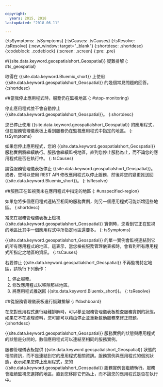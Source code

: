 ```yaml
---

copyright:
  years: 2015, 2018
lastupdated: "2018-06-11"

---
```


<!-- Attribute definitions -->
{:tsSymptoms: .tsSymptoms}
{:tsCauses: .tsCauses}
{:tsResolve: .tsResolve}
{:new_window: target="_blank"}
{:shortdesc: .shortdesc}
{:codeblock: .codeblock}
{:screen: .screen}
{:pre: .pre}

#{{site.data.keyword.geospatialshort_Geospatial}} 疑難排解
{: #ts_geospatial}


取得在 {{site.data.keyword.Bluemix_short}} 上使用 {{site.data.keyword.geospatialshort_Geospatial}} 的幾個常見問題的回答。
{:shortdesc}

##當我停止應用程式時，服務仍在監視地區
{: #stop-monitoring}


停止應用程式並不會自動停止 {{site.data.keyword.geospatialshort_Geospatial}}。
{:shortdesc}


您已停止使用 {{site.data.keyword.geospatialshort_Geospatial}} 的應用程式，但在服務管理儀表板上看到服務仍在監視應用程式中指定的地區。
{: tsSymptoms}


如果您停止應用程式，您的 {{site.data.keyword.geospatialshort_Geospatial}} 服務實例將繼續執行。服務會繼續監視地區，直到您停止服務為止，而不論您的應用程式是否在執行中。
{: tsCauses}


請從服務管理儀表板停止 {{site.data.keyword.geospatialshort_Geospatial}}。或者，您可以使用 REST API 修改應用程式以停止服務，然後將您的變更推送回 {{site.data.keyword.Bluemix_short}}。
{: tsResolve}

##服務正在監視我未在應用程式中指定的地區
{: #unspecified-region}



如果您將多個應用程式連結至相同的服務實例，則另一個應用程式可能新增這些地區。
{:shortdesc}



當您在服務管理儀表板上檢視 {{site.data.keyword.geospatialshort_Geospatial}} 實例時，您看到它正在監視的地區比其中一個應用程式中所指定地區還要多。
{: tsSymptoms}

{{site.data.keyword.geospatialshort_Geospatial}} 的單一實例會監視連結到它的所有應用程式的地區。這表示，當您檢視服務管理儀表板時，會看到所有應用程式所指定之地區的資訊。
{: tsCauses}

若要停止 {{site.data.keyword.geospatialshort_Geospatial}} 不再監視特定地區，請執行下列動作：

1. 停止服務。
2. 修改應用程式以移除那些地區。
3. 將應用程式推送回 {{site.data.keyword.Bluemix_short}}。
{: tsResolve}


##從服務管理儀表板進行疑難排解
{: #dashboard}

在您對應用程式進行疑難排解時，可以移至服務管理儀表板檢查服務實例的狀態。如果它不在處理資料，您可能可以藉由停止並重新啟動服務來修正問題。
{:shortdesc}

{{site.data.keyword.geospatialshort_Geospatial}} 服務實例的狀態與應用程式的狀態是分開的，數個應用程式可以連結至相同的服務實例。

服務管理儀表板提供 {{site.data.keyword.geospatialshort_Geospatial}} 狀態的相關資訊，而不是連結到它的應用程式相關資訊。服務實例與應用程式的個別狀態，表示如果您停止應用程式，您的 {{site.data.keyword.geospatialshort_Geospatial}} 服務實例會繼續執行。服務會繼續監視您選擇的地區，直到您移除它們為止，而不論您的應用程式是否在執行中。
